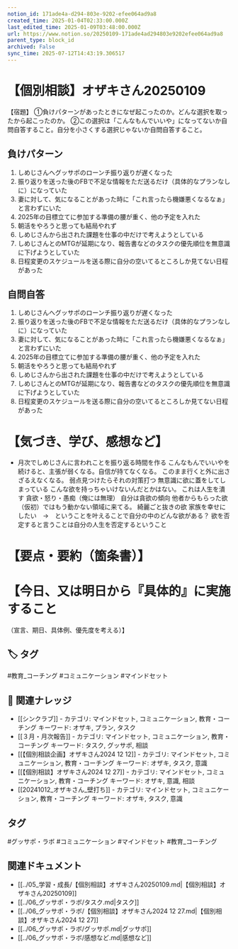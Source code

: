 ```yaml
---
notion_id: 171ade4a-d294-803e-9202-efee064ad9a8
created_time: 2025-01-04T02:33:00.000Z
last_edited_time: 2025-01-09T03:48:00.000Z
url: https://www.notion.so/20250109-171ade4ad294803e9202efee064ad9a8
parent_type: block_id
archived: False
sync_time: 2025-07-12T14:43:19.306517
---
```


# 【個別相談】オザキさん20250109

【宿題】
①負けパターンがあったときになぜ起こったのか。どんな選択を取ったから起こったのか。
②この選択は「こんなもんでいいや」になってないか自問自答すること。自分を小さくする選択じゃないか自問自答すること。
## 負けパターン
1. しめじさんへグッサポのローンチ振り返りが遅くなった
1. 振り返りを送った後のFBで不足な情報をただ送るだけ（具体的なプランなしに）になっていた
1. 妻に対して、気になることがあった時に「これ言ったら機嫌悪くなるなぁ」と言わずにいた
1. 2025年の目標立てに参加する準備の腰が重く、他の予定を入れた
1. 朝活をやろうと思っても結局やれず
1. しめじさんから出された課題を仕事の中だけで考えようとしている
1. しめじさんとのMTGが延期になり、報告書などのタスクの優先順位を無意識に下げようとしていた
1. 日程変更のスケジュールを送る際に自分の空いてるところしか見てない日程があった
## 自問自答
1. しめじさんへグッサポのローンチ振り返りが遅くなった
1. 振り返りを送った後のFBで不足な情報をただ送るだけ（具体的なプランなしに）になっていた
1. 妻に対して、気になることがあった時に「これ言ったら機嫌悪くなるなぁ」と言わずにいた
1. 2025年の目標立てに参加する準備の腰が重く、他の予定を入れた
1. 朝活をやろうと思っても結局やれず
1. しめじさんから出された課題を仕事の中だけで考えようとしている
1. しめじさんとのMTGが延期になり、報告書などのタスクの優先順位を無意識に下げようとしていた
1. 日程変更のスケジュールを送る際に自分の空いてるところしか見てない日程があった
# 【気づき、学び、感想など】
- 月次でしめじさんに言われことを振り返る時間を作る
こんなもんでいいやを続けると、主張が弱くなる。自信が持てなくなる。
このまま行くと外に出さざるえなくなる。
弱点見つけたらそれの対策打つ
無意識に欲に蓋をしてしまっている
こんな欲を持っちゃいけないんだとかはない。
これは人生を潰す
貪欲・怒り・愚痴（俺には無理）
自分は貪欲の傾向
他者からもらった欲（仮初）ではもう動かない領域に来てる。
綺麗ごと抜きの欲
家族を幸せにしたい　→　ということを叶えることで自分の中のどんな欲がある？
欲を否定すると言うことは自分の人生を否定するということ
# 【要点・要約（箇条書）】
# 【今日、又は明日から『具体的』に実施すること
（宣言、期日、具体例、優先度を考える）】

## 🏷️ タグ
#教育_コーチング #コミュニケーション #マインドセット

## 🔗 関連ナレッジ
- [[シンクラブ]] - カテゴリ: マインドセット, コミュニケーション, 教育・コーチング キーワード: オザキ, プラン, タスク
- [[３月・月次報告]] - カテゴリ: マインドセット, コミュニケーション, 教育・コーチング キーワード: タスク, グッサポ, 相談
- [[【個別相談企画】オザキさん2024 12  12]] - カテゴリ: マインドセット, コミュニケーション, 教育・コーチング キーワード: オザキ, タスク, 意識
- [[【個別相談】オザキさん2024 12 27]] - カテゴリ: マインドセット, コミュニケーション, 教育・コーチング キーワード: オザキ, 意識, 相談
- [[20241012_オザキさん_壁打ち]] - カテゴリ: マインドセット, コミュニケーション, 教育・コーチング キーワード: オザキ, タスク, 意識


## タグ

#グッサポ・ラボ #コミュニケーション #マインドセット #教育_コーチング 

## 関連ドキュメント

- [[../05_学習・成長/【個別相談】オザキさん20250109.md|【個別相談】オザキさん20250109]]
- [[../06_グッサポ・ラボ/タスク.md|タスク]]
- [[../06_グッサポ・ラボ/【個別相談】オザキさん2024 12 27.md|【個別相談】オザキさん2024 12 27]]
- [[../06_グッサポ・ラボ/グッサポ.md|グッサポ]]
- [[../06_グッサポ・ラボ/感想など.md|感想など]]
